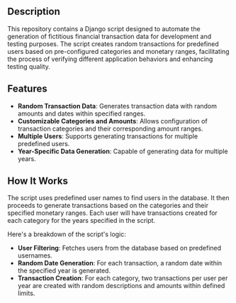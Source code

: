 


## Description

This repository contains a Django script designed to automate the generation of fictitious financial transaction data for development and testing purposes. The script creates random transactions for predefined users based on pre-configured categories and monetary ranges, facilitating the process of verifying different application behaviors and enhancing testing quality.
## Features

- **Random Transaction Data**: Generates transaction data with random amounts and dates within specified ranges.
- **Customizable Categories and Amounts**: Allows configuration of transaction categories and their corresponding amount ranges.
- **Multiple Users**: Supports generating transactions for multiple predefined users.
- **Year-Specific Data Generation**: Capable of generating data for multiple years.


## How It Works

The script uses predefined user names to find users in the database. It then proceeds to generate transactions based on the categories and their specified monetary ranges. Each user will have transactions created for each category for the years specified in the script.

Here's a breakdown of the script's logic:

- **User Filtering**: Fetches users from the database based on predefined usernames.
- **Random Date Generation**: For each transaction, a random date within the specified year is generated.
- **Transaction Creation**: For each category, two transactions per user per year are created with random descriptions and amounts within defined limits.


